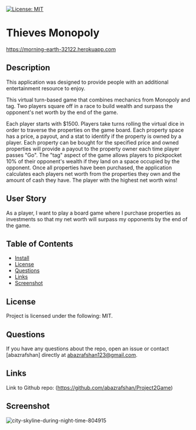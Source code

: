 [![License: MIT](https://img.shields.io/badge/License-MIT-yellow.svg)](https://opensource.org/licenses/MIT)

# Thieves Monopoly

https://morning-earth-32122.herokuapp.com

## Description

This application was designed to provide people with an additional entertainment resource to enjoy.
  
This virtual turn-based game that combines mechanics from Monopoly and tag. Two players square off in a race to build wealth and surpass the opponent's net worth by the end of the game. 

Each player starts with $1500. Players take turns rolling the virtual dice in order to traverse the properties on the game board. Each property space has a price, a payout, and a stat to identify if the property is owned by a player. Each property can be bought for the specified price and owned properties will provide a payout to the property owner each time player passes "Go". The "tag" aspect of the game allows players to pickpocket 10% of their opponent's wealth if they land on a space occupied by the opponent. Once all properties have been purchased, the application calculates each players net worth from the properties they own and the amount of cash they have. The player with the highest net worth wins!

## User Story

As a player, I want to play a board game where I purchase properties as investments so that my net worth will surpass my opponents by the end of the game.
  
## Table of Contents
* [Install](#install)
* [License](#license)
* [Questions](#questions)
* [Links](#links)
* [Screenshot](#screenshot)
   
## License
  
Project is licensed under the following: MIT.

## Questions

If you have any questions about the repo, open an issue or contact [abazrafshan] directly at abazrafshan123@gmail.com.

## Links

Link to Github repo: (https://github.com/abazrafshan/Project2Game)
  
## Screenshot

![city-skyline-during-night-time-804915](https://user-images.githubusercontent.com/63271368/84208650-10e5b900-aa69-11ea-9061-e9cebf6806a2.png)
